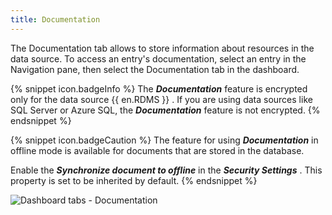 ```yaml
---
title: Documentation
---
```

The Documentation tab allows to store information about resources in the data source. To access an entry's documentation, select an entry in the Navigation pane, then select the Documentation tab in the dashboard. 

{% snippet icon.badgeInfo %} 
The ***Documentation*** feature is encrypted only for the data source {{ en.RDMS }} . If you are using data sources like SQL Server or Azure SQL, the ***Documentation*** feature is not encrypted. 
{% endsnippet %}
 
{% snippet icon.badgeCaution %} 
The feature for using ***Documentation*** in offline mode is available for documents that are stored in the database.  

Enable the ***Synchronize document to offline*** in the ***Security Settings*** . This property is set to be inherited by default. 
{% endsnippet %}
 
![Dashboard tabs - Documentation](/img/en/rdm/mac/clip6059.png) 

